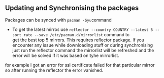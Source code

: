 ## Updating and Synchronising the packages

Packages can be synced with `pacman -Syu`command

- To get the latest mirros use `reflector --country COUNTRY --latest 5 --sort rate --save /etc/pacman.d/mirrorlist` command to       
get the best top 5 mirrors. This requires reflector package. If you encounter any issue while downloading stuff or during synchronising just run
the reflector command the mirrorlist will be refreshed and the error will be solved if it was based on tyhe mirrorlist.

for example I got an error for ssl certificate failed for that particular mirror so after running the reflector the error vanished.

